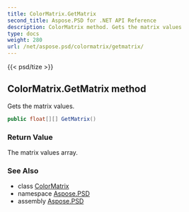 ```yaml
---
title: ColorMatrix.GetMatrix
second_title: Aspose.PSD for .NET API Reference
description: ColorMatrix method. Gets the matrix values
type: docs
weight: 280
url: /net/aspose.psd/colormatrix/getmatrix/
---
```

{{< psd/tize >}}
## ColorMatrix.GetMatrix method

Gets the matrix values.

```csharp
public float[][] GetMatrix()
```

### Return Value

The matrix values array.

### See Also

* class [ColorMatrix](../)
* namespace [Aspose.PSD](../../../aspose.psd/)
* assembly [Aspose.PSD](../../../)


